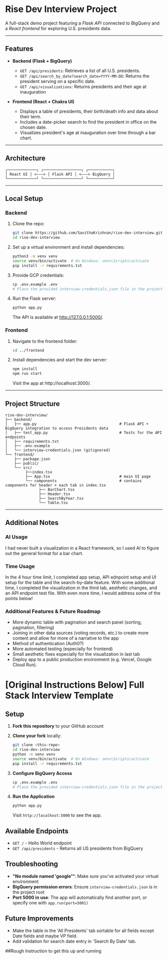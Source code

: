 # Rise Dev Interview Project

A full-stack demo project featuring a *Flask API* connected to BigQuery and a *React frontend* for exploring U.S. presidents data.

---

##  Features

- **Backend (Flask + BigQuery)**  
  - `GET /api/presidents`: Retrieves a list of all U.S. presidents.  
  - `GET /api/search_by_date?search_date=YYYY-MM-DD`: Returns the president serving on a specific date.
  - `GET /api/visualizations`: Returns presidents and their age at inauguration

- **Frontend (React + Chakra UI)**  
  - Displays a table of presidents, their birth/death info and data about their term.  
  - Includes a date-picker search to find the president in office on the chosen date.  
  - Visualizes president's age at inauguration over time through a bar chart.

---

##  Architecture

```
┌─────────────┐ ┌─────────────────┐ ┌───────────┐
│ React UI │ <–––> │ Flask API │ <–––> BigQuery |
└─────────────┘ └─────────────────┘ └───────────┘
```

---

##  Local Setup

### Backend

1. Clone the repo:
   ```bash
   git clone https://github.com/SavithaKrishnan/rise-dev-interview.git
   cd rise-dev-interview
   ```

2. Set up a virtual environment and install dependencies:
   ```bash
   python3 -m venv venv
   source venv/bin/activate  # On Windows: venv\Scripts\activate
   pip install -r requirements.txt
   ```

3. Provide GCP credentials:
   ```bash
   cp .env.example .env
   # Place the provided interview-credentials.json file in the project root
   ```

4. Run the Flask server:
   ```bash
   python app.py
   ```
   
   The API is available at http://127.0.0.1:5000/.

### Frontend

1. Navigate to the frontend folder:
   ```bash
   cd ../frontend
   ```

2. Install dependencies and start the dev server:
   ```bash
   npm install
   npm run start
   ```
   
   Visit the app at http://localhost:3000/.

---

## Project Structure

```
rise-dev-interview/
├── backend/
│   ├── app.py                                     # Flask API + BigQuery integration to access Presidents data
│   ├── test_app.py                                # Tests for the API endpoints
│   ├── requirements.txt
│   ├── .env.example
│   └── interview-credentials.json (gitignored)
└── frontend/
    ├── package.json
    ├── public/
    └── src/
         ├──index.tsx
         ├── App.tsx                               # main UI page
         └── components                            # contains components for header + each tab in index.tsx
               ├── BarChart.tsx
               ├── Header.tsx
               ├── SearchByYear.tsx
               └── Table.tsx
```

---

## Additional Notes

### AI Usage

I had never built a visualization in a React framework, so I used AI to figure out the general format for a bar chart.

### Time Usage

In the 4 hour time limit, I completed app setup, API ednpoint setup and UI setup for the table and the search-by-date feature. With some additional time, I completed the visualization in the third tab, aesthetic changes, and an API endpoint test file. With even more time, I would address some of the points below!

### Additional Features & Future Roadmap

- More dynamic table with pagination and search panel (sorting, pagination, filtering)
- Joining in other data sources (voting records, etc.) to create more content and allow for more of a narrative to the app
- Method of authentication (Auth0?)
- More automated testing (especially for frontend)
- Small aesthetic fixes especially for the visualization in last tab
- Deploy app to a public production environment (e.g. Vercel, Google Cloud Run).



# [Original Instructions Below] Full Stack Interview Template

## Setup

1. **Fork this repository** to your GitHub account
2. **Clone your fork** locally:
   ```bash
   git clone <this-repo>
   cd rise-dev-interview
   python -m venv venv
   source venv/bin/activate  # On Windows: venv\Scripts\activate
   pip install -r requirements.txt
   ```

2. **Configure BigQuery Access**
   ```bash
   cp .env.example .env
   # Place the provided interview-credentials.json file in the project root
   ```

3. **Run the Application**
   ```bash
   python app.py
   ```
   
   Visit `http://localhost:5000` to see the app.

## Available Endpoints

- `GET /` - Hello World endpoint
- `GET /api/presidents` - Returns all US presidents from BigQuery

## Troubleshooting

- **"No module named 'google'"**: Make sure you've activated your virtual environment
- **BigQuery permission errors**: Ensure `interview-credentials.json` is in the project root
- **Port 5000 in use**: The app will automatically find another port, or specify one with `app.run(port=5001)`

## Future Improvements
- Make the table in the 'All Presidents' tab sortable for all fields except Date fields and maybe VP field.
- Add validation for search date entry in 'Search By Date' tab.


##Rough Instruction to get this up and running


